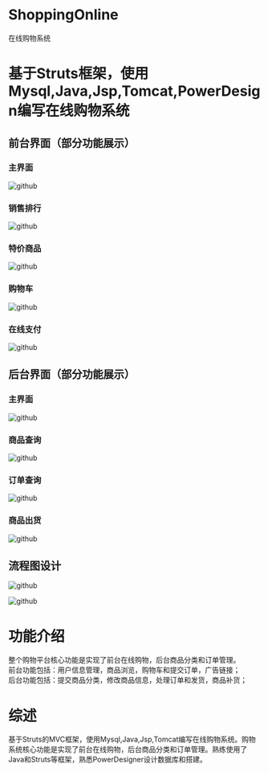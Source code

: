 # ShoppingOnline
在线购物系统

基于Struts框架，使用Mysql,Java,Jsp,Tomcat,PowerDesign编写在线购物系统
===================================  
前台界面（部分功能展示）
-----------------------------------  
### 主界面
![github](  https://github.com/df865017/ShoppingOnline/blob/master/pic/FrontColor1.png "github") 

### 销售排行
![github]( https://github.com/df865017/ShoppingOnline/blob/master/pic/FrontColor2.png "github") 

### 特价商品
![github]( https://github.com/df865017/ShoppingOnline/blob/master/pic/FrontColor3.png "github") 

### 购物车
![github]( https://github.com/df865017/ShoppingOnline/blob/master/pic/FrontColor4.png "github") 

### 在线支付
![github]( https://github.com/df865017/ShoppingOnline/blob/master/pic/FrontColor5.png "github") 

后台界面（部分功能展示）
-----------------------------------  
### 主界面
![github]( https://github.com/df865017/ShoppingOnline/blob/master/pic/BackColor1.png "github") 

### 商品查询
![github]( https://github.com/df865017/ShoppingOnline/blob/master/pic/BackColor2.png "github") 

### 订单查询
![github]( https://github.com/df865017/ShoppingOnline/blob/master/pic/BackColor3.png "github") 

### 商品出货
![github]( https://github.com/df865017/ShoppingOnline/blob/master/pic/BackColor4.png "github") 


流程图设计
-----------------------------------  
![github]( https://github.com/df865017/ShoppingOnline/blob/master/pic/FrontProcess.png "github")  </br>

![github]( https://github.com/df865017/ShoppingOnline/blob/master/pic/BackProcess.png "github") 


功能介绍
===================================  
整个购物平台核心功能是实现了前台在线购物，后台商品分类和订单管理。</br>
前台功能包括：用户信息管理，商品浏览，购物车和提交订单，广告链接；</br>
后台功能包括：提交商品分类，修改商品信息，处理订单和发货，商品补货；

综述
=================================== 
基于Struts的MVC框架，使用Mysql,Java,Jsp,Tomcat编写在线购物系统。购物系统核心功能是实现了前台在线购物，后台商品分类和订单管理。熟练使用了Java和Struts等框架，熟悉PowerDesigner设计数据库和搭建。

